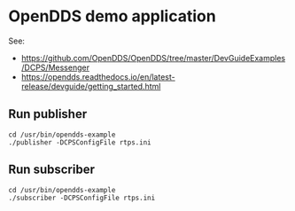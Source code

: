 OpenDDS demo application
========================

See:

* https://github.com/OpenDDS/OpenDDS/tree/master/DevGuideExamples/DCPS/Messenger
* https://opendds.readthedocs.io/en/latest-release/devguide/getting_started.html

Run publisher
-------------

```
cd /usr/bin/opendds-example
./publisher -DCPSConfigFile rtps.ini
```

Run subscriber
--------------

```
cd /usr/bin/opendds-example
./subscriber -DCPSConfigFile rtps.ini
```
